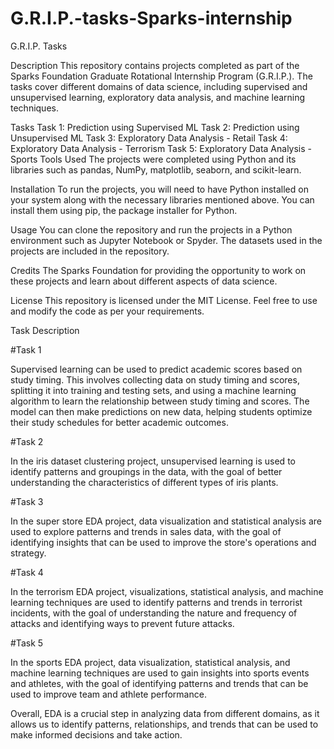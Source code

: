# G.R.I.P.-tasks-Sparks-internship
G.R.I.P. Tasks

Description
This repository contains projects completed as part of the Sparks Foundation Graduate Rotational Internship Program (G.R.I.P.). The tasks cover different domains of data science, including supervised and unsupervised learning, exploratory data analysis, and machine learning techniques.

Tasks
Task 1: Prediction using Supervised ML
Task 2: Prediction using Unsupervised ML
Task 3: Exploratory Data Analysis - Retail
Task 4: Exploratory Data Analysis - Terrorism
Task 5: Exploratory Data Analysis - Sports
Tools Used
The projects were completed using Python and its libraries such as pandas, NumPy, matplotlib, seaborn, and scikit-learn.

Installation
To run the projects, you will need to have Python installed on your system along with the necessary libraries mentioned above. You can install them using pip, the package installer for Python.

Usage
You can clone the repository and run the projects in a Python environment such as Jupyter Notebook or Spyder. The datasets used in the projects are included in the repository.

Credits
The Sparks Foundation for providing the opportunity to work on these projects and learn about different aspects of data science.

License
This repository is licensed under the MIT License. Feel free to use and modify the code as per your requirements.

Task Description

#Task 1

Supervised learning can be used to predict academic scores based on study timing. This involves collecting data on study timing and scores, splitting it into training and testing sets, and using a machine learning algorithm to learn the relationship between study timing and scores. The model can then make predictions on new data, helping students optimize their study schedules for better academic outcomes.

#Task 2

In the iris dataset clustering project, unsupervised learning is used to identify patterns and groupings in the data, with the goal of better understanding the characteristics of different types of iris plants.

#Task 3

In the super store EDA project, data visualization and statistical analysis are used to explore patterns and trends in sales data, with the goal of identifying insights that can be used to improve the store's operations and strategy.

#Task 4

In the terrorism EDA project, visualizations, statistical analysis, and machine learning techniques are used to identify patterns and trends in terrorist incidents, with the goal of understanding the nature and frequency of attacks and identifying ways to prevent future attacks.

#Task 5

In the sports EDA project, data visualization, statistical analysis, and machine learning techniques are used to gain insights into sports events and athletes, with the goal of identifying patterns and trends that can be used to improve team and athlete performance.

Overall, EDA is a crucial step in analyzing data from different domains, as it allows us to identify patterns, relationships, and trends that can be used to make informed decisions and take action.
